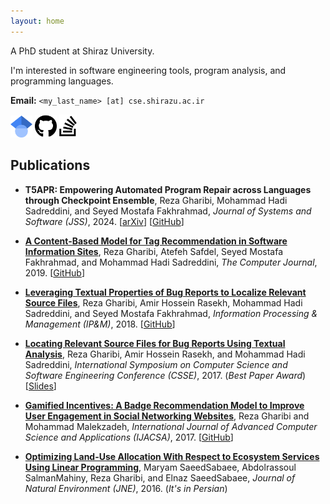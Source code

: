 ```yaml
---
layout: home
---
```


A PhD student at Shiraz University.

I'm interested in software engineering tools, program analysis, and programming languages.

**Email:** `<my_last_name> [at] cse.shirazu.ac.ir`

[<img src="assets/google-scholar.svg" alt="Google Scholar" width="35"/>](https://scholar.google.com/citations?hl=en&user=y5AU7-0AAAAJ)
[<img src="assets/github.svg" alt="GitHub" width="35"/>](https://github.com/h4iku)
[<img src="assets/stack-overflow.svg" alt="Stack Overflow" width="28"/>](https://stackoverflow.com/users/1825964/h4iku)

## Publications

- **T5APR: Empowering Automated Program Repair across Languages through Checkpoint Ensemble**,
Reza Gharibi, Mohammad Hadi Sadreddini, and Seyed Mostafa Fakhrahmad,
_Journal of Systems and Software (JSS)_, 2024.
[[arXiv](https://arxiv.org/abs/2309.15742)]
[[GitHub](https://github.com/h4iku/T5APR)]

- **[A Content-Based Model for Tag Recommendation in Software Information Sites](https://doi.org/10.1093/comjnl/bxz144)**,
Reza Gharibi, Atefeh Safdel, Seyed Mostafa Fakhrahmad, and Mohammad Hadi Sadreddini,
_The Computer Journal_, 2019.
[[GitHub](https://github.com/h4iku/tag-recom)]

- **[Leveraging Textual Properties of Bug Reports to Localize Relevant Source Files](https://www.sciencedirect.com/science/article/abs/pii/S0306457318301092)**,
Reza Gharibi, Amir Hossein Rasekh, Mohammad Hadi Sadreddini, and Seyed Mostafa Fakhrahmad,
_Information Processing & Management (IP&M)_, 2018.
[[GitHub](https://github.com/h4iku/bug-localization)]

- **[Locating Relevant Source Files for Bug Reports Using Textual Analysis](https://ieeexplore.ieee.org/abstract/document/8320119)**,
Reza Gharibi, Amir Hossein Rasekh, and Mohammad Hadi Sadreddini,
_International Symposium on Computer Science and Software Engineering Conference (CSSE)_, 2017. (_Best Paper Award_)
[[Slides](pubs/csse2017_slides.pdf)]

- **[Gamified Incentives: A Badge Recommendation Model to Improve User Engagement in Social Networking Websites](https://thesai.org/Publications/ViewPaper?Volume=8&Issue=5&Code=IJACSA&SerialNo=33)**,
Reza Gharibi and Mohammad Malekzadeh,
_International Journal of Advanced Computer Science and Applications (IJACSA)_, 2017.
[[GitHub](https://github.com/h4iku/stack-badges)]

- **[Optimizing Land-Use Allocation With Respect to Ecosystem Services Using Linear Programming](https://jne.ut.ac.ir/article_61874.html?lang=en)**,
Maryam SaeedSabaee, Abdolrassoul SalmanMahiny, Reza Gharibi, and Elnaz SaeedSabaee,
_Journal of Natural Environment (JNE)_, 2016. (_It's in Persian_)
